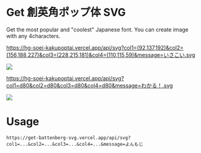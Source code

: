 # Get 創英角ポップ体 SVG

Get the most popular and "coolest" Japanese font.
You can create image with any 4characters.

https://hg-soei-kakupoptai.vercel.app/api/svg?col1=(92,137,192)&col2=(156,188,227)&col3=(228,215,181)&col4=(110,115,59)&message=いさこい.svg

![](https://hg-soei-kakupoptai.vercel.app/api/svg?col1=(92,137,192)&col2=(156,188,227)&col3=(228,215,181)&col4=(110,115,59)&message=いさこい.svg)

https://hg-soei-kakupoptai.vercel.app/api/svg?col1=d80&col2=d80&col3=d80&col4=d80&message=わかる！.svg

![](https://hg-soei-kakupoptai.vercel.app/api/svg?col1=d80&col2=d80&col3=d80&col4=d80&message=わかる！.svg)

# Usage
`https://get-battenberg-svg.vercel.app/api/svg?col1=...&col2=...&col3=...&col4=...&message=よんもじ`
